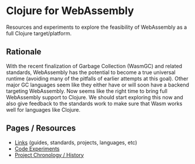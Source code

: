 # Clojure for WebAssembly

Resources and experiments to explore the feasibility of WebAssembly as
a full Clojure target/platform.

## Rationale

With the recent finalization of Garbage Collection (WasmGC) and
related standards, WebAssembly has the potential to become a true
universal runtime (avoiding many of the pitfalls of earlier attempts
at this goal). Other major GC languages seem like they either have or
will soon have a backend targeting WebAssembly. Now seems like the
right time to bring full WebAssembly support to Clojure. We should
start exploring this now and also give feedback to the standards work
to make sure that Wasm works well for languages like Clojure.

## Pages / Resources

* [Links](./links.md) (guides, standards, projects, languages, etc)
* [Code Experiments](./experiments/)
* [Project Chronology / History](./chronology.md)

